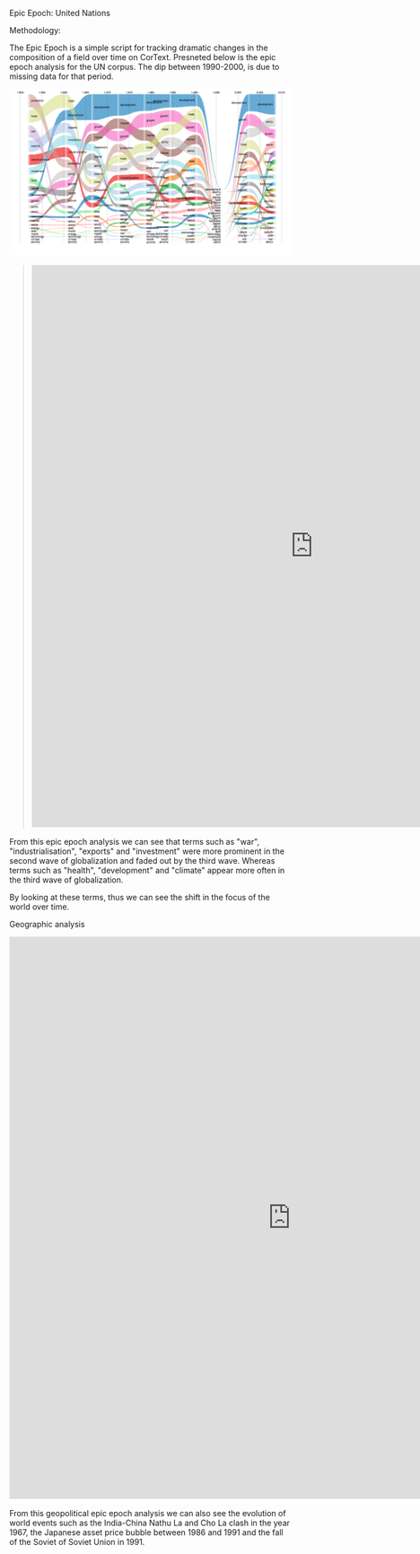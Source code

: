 Epic Epoch: United Nations

Methodology:

The Epic Epoch is a simple script for tracking dramatic changes in the composition of a field over time on CorText. Presneted below is the epic epoch analysis for the UN corpus. The dip between 1990-2000, is due to missing data for that period.

![af](https://github.com/damarisbangean/paradigmsofglobalization/blob/master/assets/images/epic.epoch.%20UN.png)

> <iframe src="https://documents.cortext.net/c0d8/c0d8c7ed8f3ecccb3b268c168ace5b36/53629/bumpy.html" frameborder="0" style="overflow:hidden;border:1px solid #DDDDDD;" width="1000" height="1000" allowfullscreen></iframe>

From this epic epoch analysis we can see that terms such as "war", "industrialisation", "exports" and "investment" were more prominent in the second wave of globalization and faded out by the third wave. Whereas terms such as "health", "development" and "climate" appear more often in the third wave of globalization. 

By looking at these terms, thus we can see the shift in the focus of the world over time. 

Geographic analysis
<iframe src="https://documents.cortext.net/3afd/3afd13b6f13d9e812a35205d0a3d6e84/55850/bumpy.html" frameborder="0" style="overflow:hidden;border:1px solid #DDDDDD;" width="1000" height="1000" allowfullscreen></iframe>

From this geopolitical epic epoch analysis we can also see the evolution of world events such as the India-China Nathu La and Cho La clash in the year 1967, the Japanese asset price bubble between 1986 and 1991 and the fall of the Soviet of Soviet Union in 1991. 
